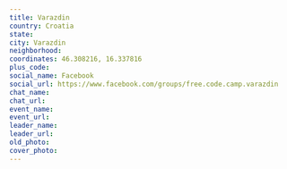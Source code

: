 ```yaml
---
title: Varazdin
country: Croatia
state: 
city: Varazdin
neighborhood: 
coordinates: 46.308216, 16.337816
plus_code:
social_name: Facebook
social_url: https://www.facebook.com/groups/free.code.camp.varazdin
chat_name:
chat_url:
event_name:
event_url:
leader_name:
leader_url:
old_photo: 
cover_photo:
---
```

